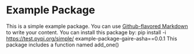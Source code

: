 # Example Package

This is a simple example package. You can use
[Github-flavored Markdown](https://guides.github.com/features/mastering-markdown/)
to write your content.
You can install this package by: pip install -i https://test.pypi.org/simple/ example-package-gaire-asha==0.0.1
This package includes a function named add_one() 